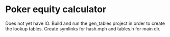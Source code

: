 # Poker equity calculator

Does not yet have IO. Build and run the gen_tables project in order to create the lookup tables. Create symlinks for hash.mph and tables.h for main dir.
